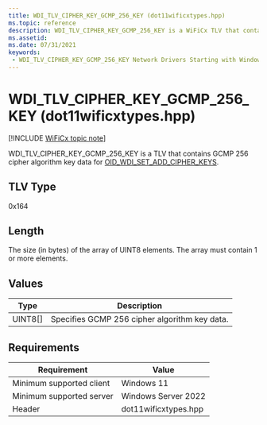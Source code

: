 ```yaml
---
title: WDI_TLV_CIPHER_KEY_GCMP_256_KEY (dot11wificxtypes.hpp)
ms.topic: reference
description: WDI_TLV_CIPHER_KEY_GCMP_256_KEY is a WiFiCx TLV that contains GCMP 256 cipher algorithm key data for OID_WDI_SET_ADD_CIPHER_KEYS.
ms.assetid: 
ms.date: 07/31/2021
keywords:
 - WDI_TLV_CIPHER_KEY_GCMP_256_KEY Network Drivers Starting with Windows 10, Version 2004
---
```


# WDI\_TLV\_CIPHER\_KEY\_GCMP\_256\_KEY (dot11wificxtypes.hpp)

[!INCLUDE [WiFiCx topic note](../includes/wificx-version-warning.md)]

WDI\_TLV\_CIPHER\_KEY\_GCMP\_256\_KEY is a TLV that contains GCMP 256 cipher algorithm key data for [OID\_WDI\_SET\_ADD\_CIPHER\_KEYS](./oid-wdi-set-add-cipher-keys.md).

## TLV Type

0x164

## Length

The size (in bytes) of the array of UINT8 elements. The array must contain 1 or more elements.

## Values

| Type | Description |
| --- | --- |
| UINT8\[\] | Specifies GCMP 256 cipher algorithm key data. |

## Requirements

|Requirement|Value|
|--- |--- |
|Minimum supported client|Windows 11|
|Minimum supported server|Windows Server 2022|
|Header|dot11wificxtypes.hpp|
